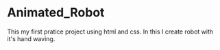 # Animated_Robot
This my first pratice project using html and css. In this I create robot with it's hand waving.
